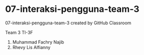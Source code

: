 # 07-interaksi-pengguna-team-3
07-interaksi-pengguna-team-3 created by GitHub Classroom

Team 3 TI-3F
1. Muhammad Fachry Najib
2. Rhevy Lis Alfianny
